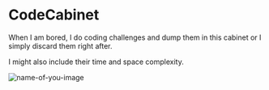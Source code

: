 # CodeCabinet
When I am bored, I do coding challenges and dump them in this cabinet or I simply discard them right after.

I might also include their time and space complexity.

![name-of-you-image](http://www.harpgallery.com/extimg/r3/1024__1024____ab__bk41217oak.jpg)
